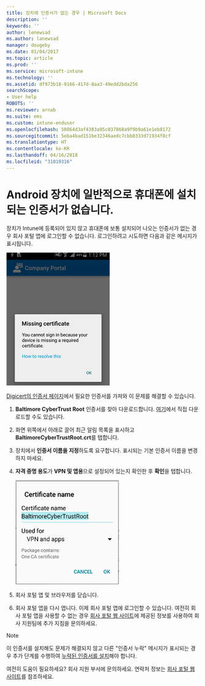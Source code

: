 ```yaml
---
title: 장치에 인증서가 없는 경우 | Microsoft Docs
description: ''
keywords: ''
author: lenewsad
ms.author: lanewsad
manager: dougeby
ms.date: 01/04/2017
ms.topic: article
ms.prod: ''
ms.service: microsoft-intune
ms.technology: ''
ms.assetid: df973b18-9166-417d-8aa3-49edd2bda256
searchScope:
- User help
ROBOTS: ''
ms.reviewer: arnab
ms.suite: ems
ms.custom: intune-enduser
ms.openlocfilehash: 50864d3af4383a95c037868a9f9b9a61e1eb8172
ms.sourcegitcommit: 5eba4bad151be32346aedc7cbb0333d71934f8cf
ms.translationtype: HT
ms.contentlocale: ko-KR
ms.lasthandoff: 04/16/2018
ms.locfileid: "31019316"
---
```

# <a name="your-android-device-is-missing-a-certificate-that-usually-comes-installed-on-your-phone"></a>Android 장치에 일반적으로 휴대폰에 설치되는 인증서가 없습니다.

장치가 Intune에 등록되어 있지 않고 휴대폰에 보통 설치되어 나오는 인증서가 없는 경우 회사 포털 앱에 로그인할 수 없습니다. 로그인하려고 시도하면 다음과 같은 메시지가 표시됩니다.

![screenshot-error-message-about-missing-certificate](./media/andr-cert_install-1-cert_missing.png)

[Digicert의 인증서 페이지](https://www.digicert.com/digicert-root-certificates.htm)에서 필요한 인증서를 가져와 이 문제를 해결할 수 있습니다.

1. __Baltimore CyberTrust Root__ 인증서를 찾아 다운로드합니다. [여기](https://www.digicert.com/CACerts/BaltimoreCyberTrustRoot.crt)에서 직접 다운로드할 수도 있습니다.

2. 화면 위쪽에서 아래로 끌어 최근 알림 목록을 표시하고 **BaltimoreCyberTrustRoot.crt**를 탭합니다.

3. 장치에서 **인증서 이름을 지정**하도록 요구합니다. 표시되는 기본 인증서 이름을 변경하지 마세요.

4. **자격 증명 용도**가 **VPN 및 앱용**으로 설정되어 있는지 확인한 후 **확인**을 탭합니다.

    ![screenshot-certificate-name-dialog-showing-baltimore-certificate-name](./media/andr-cert_install-2-add_cert_name.png)

5. 회사 포털 앱 및 브라우저를 닫습니다.

6. 회사 포털 앱을 다시 엽니다. 이제 회사 포털 앱에 로그인할 수 있습니다. 여전히 회사 포털 앱을 사용할 수 없는 경우 [회사 포털 웹 사이트](https://portal.manage.microsoft.com#HelpDeskDialog)에 제공된 정보를 사용하여 회사 지원팀에 추가 지침을 문의하세요.

>[!NOTE]
> 이 인증서를 설치해도 문제가 해결되지 않고 다른 "인증서 누락" 메시지가 표시되는 경우 추가 단계를 수행하여 [누락된 인증서를 설치](your-device-is-missing-an-IT-required-certificate-android.md)해야 합니다.

여전히 도움이 필요하세요? 회사 지원 부서에 문의하세요. 연락처 정보는 [회사 포털 웹 사이트](https://portal.manage.microsoft.com#HelpDeskDialog)를 참조하세요.
